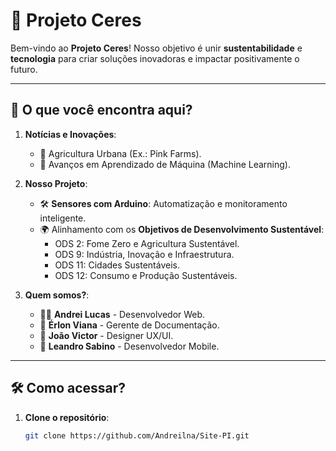 # 🌱 Projeto Ceres

Bem-vindo ao **Projeto Ceres**! Nosso objetivo é unir **sustentabilidade** e **tecnologia** para criar soluções inovadoras e impactar positivamente o futuro.

---

## 🚀 O que você encontra aqui?

1. **Notícias e Inovações**:
   - 🌆 Agricultura Urbana (Ex.: Pink Farms).
   - 🤖 Avanços em Aprendizado de Máquina (Machine Learning).

2. **Nosso Projeto**:
   - 🛠️ **Sensores com Arduino**: Automatização e monitoramento inteligente.
   - 🌍 Alinhamento com os **Objetivos de Desenvolvimento Sustentável**:
     - ODS 2: Fome Zero e Agricultura Sustentável.
     - ODS 9: Indústria, Inovação e Infraestrutura.
     - ODS 11: Cidades Sustentáveis.
     - ODS 12: Consumo e Produção Sustentáveis.

3. **Quem somos?**:
   - 👨‍💻 **Andrei Lucas** - Desenvolvedor Web.
   - 📑 **Érlon Viana** - Gerente de Documentação.
   - 🎨 **João Victor** - Designer UX/UI.
   - 📱 **Leandro Sabino** - Desenvolvedor Mobile.

---

## 🛠️ Como acessar?

1. **Clone o repositório**:
   ```bash
   git clone https://github.com/Andreilna/Site-PI.git
